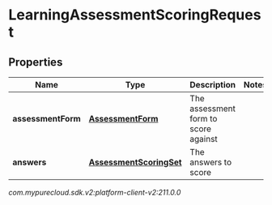 # LearningAssessmentScoringRequest


## Properties

| Name | Type | Description | Notes |
| ------------ | ------------- | ------------- | ------------- |
| **assessmentForm** | [**AssessmentForm**](AssessmentForm) | The assessment form to score against |  |
| **answers** | [**AssessmentScoringSet**](AssessmentScoringSet) | The answers to score |  |




_com.mypurecloud.sdk.v2:platform-client-v2:211.0.0_
